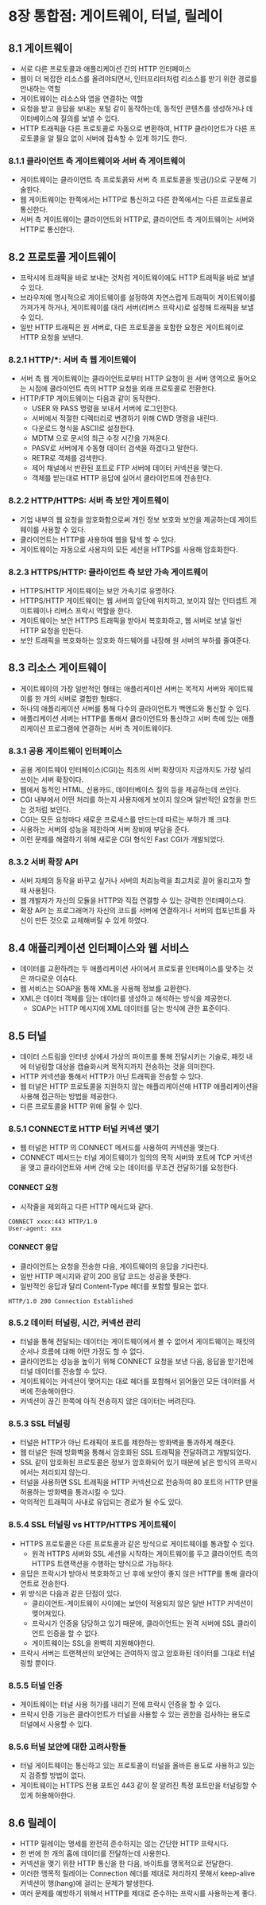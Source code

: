 # 8장 통합점: 게이트웨이, 터널, 릴레이

## 8.1 게이트웨이

- 서로 다른 프로토콜과 애플리케이션 간의 HTTP 인터페이스
- 웹이 더 복잡한 리소스를 올려야되면서, 인터프리터처럼 리소스를 받기 위한 경로를 안내하는 역할
- 게이트웨이는 리소스와 앱을 연결하는 역할
- 요청을 받고 응답을 보내는 포털 같이 동작하는데, 동적인 콘텐츠를 생성하거나 데이터베이스에 질의를 보낼 수 있다.
- HTTP 트래픽을 다른 프로토콜로 자동으로 변환하여, HTTP 클라이언트가 다른 프로토콜을 알 필요 없이 서버에 접속할 수 있게 하기도 한다.

### 8.1.1 클라이언트 측 게이트웨이와 서버 측 게이트웨이

- 게이트웨이는 클라이언트 측 프로토콝돠 서버 측 프로토콜을 빗금(/)으로 구분해 기술한다.
- 웹 게이트웨이는 한쪽에서는 HTTP로 통신하고 다른 한쪽에서는 다른 프로토콜로 통신한다.
- 서버 측 게이트웨이는 클라이언트와 HTTP로, 클라이언트 측 게이트웨이는 서버와 HTTP로 통신한다.

## 8.2 프로토콜 게이트웨이

- 프락시에 트래픽을 바로 보내는 것처럼 게이트웨이에도 HTTP 트래픽을 바로 보낼 수 있다.
- 브라우저에 명시적으로 게이트웨이를 설정하여 자연스럽게 트래픽이 게이트웨이를 가져가게 하거나, 게이트웨이를 대리 서버(리버스 프락시)로 설정해 트래픽을 보낼 수 있다.
- 일반 HTTP 트래픽은 원 서버로, 다른 프로토콜을 포함한 요청은 게이트웨이로 HTTP 요청을 보낸다.

### 8.2.1 HTTP/*: 서버 측 웹 게이트웨이

- 서버 측 웹 게이트웨이는 클라이언트로부터 HTTP 요청이 원 서버 영역으로 들어오는 시점에 클라이언트 측의 HTTP 요청을 외래 프로토콜로 전환한다.
- HTTP/FTP 게이트웨이는 다음과 같이 동작한다.
  - USER 와 PASS 명령을 보내서 서버에 로그인한다.
  - 서버에서 적절한 디렉터리로 변경하기 위해 CWD 명령을 내린다.
  - 다운로드 형식을 ASCII로 설정한다.
  - MDTM 으로 문서의 최근 수정 시간을 가져온다.
  - PASV로 서버에게 수동형 데이터 검색을 하겠다고 말한다.
  - RETR로 객체를 검색한다.
  - 제어 채널에서 반환된 포트로 FTP 서버에 데이터 커넥션을 맺는다.
  - 객체를 받는대로 HTTP 응답에 실어서 클라이언트에 전송한다.

### 8.2.2 HTTP/HTTPS: 서버 측 보안 게이트웨이

- 기업 내부의 웹 요청을 암호화함으로써 개인 정보 보호와 보안을 제공하는데 게이트웨이를 사용할 수 있다.
- 클라이언트는 HTTP를 사용하여 웹을 탐색 할 수 있다.
- 게이트웨이는 자동으로 사용자의 모든 세션을 HTTPS를 사용해 암호화한다.

### 8.2.3 HTTPS/HTTP: 클라이언트 측 보안 가속 게이트웨이

- HTTPS/HTTP 게이트웨이는 보안 가속기로 유명하다.
- HTTPS/HTTP 게이트웨이는 웹 서버의 앞단에 위치하고, 보이지 않는 인터셉트 게이트웨이나 리버스 프락시 역할을 한다.
- 게이트웨이는 보안 HTTPS 트래픽을 받아서 복호화하고, 웹 서버로 보낼 일반 HTTP 요청을 만든다.
- 보안 트래픽을 복호화하는 암호화 하드웨어를 내장해 원 서버의 부하를 줄여준다.


## 8.3 리소스 게이트웨이

- 게이트웨이의 가장 일반적인 형태는 애플리케이션 서버는 목적지 서버와 게이트웨이를 한 개의 서버로 결합한 형태다.
- 하나의 애플리케이션 서버를 통해 다수의 클라이언트가 백엔드와 통신할 수 있다.
- 애플리케이션 서버는 HTTP를 통해서 클라이언트와 통신하고 서버 측에 있는 애플리케이션 프로그램에 연결하는 서버 측 게이트웨이다.

### 8.3.1 공용 게이트웨이 인터페이스

- 공용 게이트웨이 인터페이스(CGI)는 최초의 서버 확장이자 지금까지도 가장 널리 쓰이는 서버 확장이다.
- 웹에서 동적인 HTML, 신용카드, 데이터베이스 질의 등을 제공하는데 쓰인다.
- CGI 내부에서 어떤 처리를 하는지 사용자에게 보이지 않으며 일반적인 요청을 만드는 것처럼 보인다.
- CGI는 모든 요청마다 새로운 프로세스를 만드는데 따르는 부하가 꽤 크다.
- 사용하는 서버의 성능을 제한하며 서버 장비에 부담을 준다.
- 이런 문제를 해결하기 위해 새로운 CGI 형식인 Fast CGI가 개발되었다.

### 8.3.2 서버 확장 API

- 서버 자체의 동작을 바꾸고 싶거나 서버의 처리능력을 최고치로 끌어 올리고자 할 때 사용된다.
- 웹 개발자가 자신의 모듈을 HTTP와 직접 연결할 수 있는 강력한 인터페이스다.
- 확장 API 는 프로그래머가 자신의 코드를 서버에 연결하거나 서버의 컴포넌트를 자신이 만든 것으로 교체해버릴 수 있게 하였다.


## 8.4 애플리케이션 인터페이스와 웹 서비스

- 데이터를 교환하려는 두 애플리케이션 사이에서 프로토콜 인터페이스를 맞추는 것은 까다로운 이슈다.
- 웹 서비스는 SOAP을 통해 XML을 사용해 정보를 교환한다.
- XML은 데이터 객체를 담는 데이터를 생성하고 해석하는 방식을 제공한다.
  - SOAP는 HTTP 메시지에 XML 데이터를 담는 방식에 관한 표준이다.


## 8.5 터널

- 데이터 스트림을 인터넷 상에서 가상의 파이프를 통해 전달시키는 기술로, 패킷 내에 터널링할 대상을 캡슐화시켜 목적지까지 전송하는 것을 의미한다.
- HTTP 커넥션을 통해서 HTTP가 아닌 트래픽을 전송할 수 있다.
- 웹 터널은 HTTP 프로토콜을 지원하지 않는 애플리케이션에 HTTP 애플리케이션을 사용해 접근하는 방법을 제공한다.
- 다른 프로토콜을 HTTP 위에 올릴 수 있다.

### 8.5.1 CONNECT로 HTTP 터널 커넥션 맺기

- 웹 터널은 HTTP 의 CONNECT 메서드를 사용하여 커넥션을 맺는다.
- CONNECT 메서드는 터널 게이트웨이가 임의의 목적 서버와 포트에 TCP 커넥션을 맺고 클라이언트와 서버 간에 오는 데이터를 무조건 전달하기를 요청한다.


#### CONNECT 요청

- 시작줄을 제외하고 다른 HTTP 메서드와 같다.

```
CONNECT xxxx:443 HTTP/1.0
User-agent: xxx
```

#### CONNECT 응답
- 클라이언트는 요청을 전송한 다음, 게이트웨이의 응답을 기다린다. 
- 일반 HTTP 메시지와 같이 200 응답 코드는 성공을 뜻한다.
- 일반적인 응답과 달리 Content-Type 헤더를 포함할 필요는 없다.

```
HTTP/1.0 200 Connection Established
```

### 8.5.2 데이터 터널링, 시간, 커넥션 관리

- 터널을 통해 전달되는 데이터는 게이트웨이에서 볼 수 없어서 게이트웨이는 패킷의 순서나 흐름에 대해 어떤 가정도 할 수 없다.
- 클라이언트는 성능을 높이기 위해 CONNECT 요청을 보낸 다음, 응답을 받기전에 터널 데이터를 전송할 수 있다.
- 게이트웨이는 커넥션이 맺어지는 대로 헤더를 포함해서 읽어들인 모든 데이터를 서버에 전송해야한다.
- 커넥션이 끊긴 한쪽에 아직 전송하지 않은 데이터는 버려진다.

### 8.5.3 SSL 터널링

- 터널은 HTTP가 아닌 트래픽이 포트를 제한하는 방화벽을 통과하게 해준다.
- 웹 터널은 원래 방화벽을 통해서 암호화된 SSL 트래픽을 전달하려고 개발되었다.
- SSL 같이 암호화된 프로토콜은 정보가 암호화되어 있기 때문에 낡은 방식의 프락시에서는 처리되지 않는다.
- 터널을 사용하면 SSL 트래픽을 HTTP 커넥션으로 전송하여 80 포트의 HTTP 만을 허용하는 방화벽을 통과시킬 수 있다.
- 악의적인 트래픽이 사내로 유입되는 경로가 될 수도 있다.

### 8.5.4 SSL 터널링 vs HTTP/HTTPS 게이트웨이

- HTTPS 프로토콜은 다른 프로토콜과 같은 방식으로 게이트웨이를 통과할 수 있다.
  - 원격 HTTPS 서버와 SSL 세션을 시작하는 게이트웨이를 두고 클라이언트 측의 HTTPS 트랜잭션을 수행하는 방식으로 가능하다.
- 응답은 프락시가 받아서 복호화하고 난 후에 보안이 좋지 않은 HTTP를 통해 클라이언트로 전송한다.
- 위 방식은 다음과 같은 단점이 있다.
  - 클라이언트-게이트웨이 사이에는 보안이 적용되지 않은 일반 HTTP 커넥션이 맺어져있다.
  - 프락시가 인증을 담당하고 있기 때문에, 클라이언트는 원격 서버에 SSL 클라이언트 인증을 할 수 없다.
  - 게이트웨이는 SSL을 완벽히 지원해야한다.
- 프락시 서버는 트랜잭션의 보안에는 관여하지 않고 암호화된 데이터를 그대로 터널링할 뿐이다.

### 8.5.5 터널 인증

- 게이트웨이는 터널 사용 허가를 내리기 전에 프락시 인증을 할 수 있다.
- 프락시 인증 기능은 클라이언트가 터널을 사용할 수 있는 권한을 검사하는 용도로 터널에서 사용할 수 있다.

### 8.5.6 터널 보안에 대한 고려사항들

- 터널 게이트웨이는 통신하고 있는 프로토콜이 터널을 올바른 용도로 사용하고 있는지 검증할 방법이 없다.
- 게이트웨이는 HTTPS 전용 포트인 443 같이 잘 알려진 특정 포트만을 터널링할 수 있게 허용해아한다.

## 8.6 릴레이

- HTTP 릴레이는 명세를 완전히 준수하지는 않는 간단한 HTTP 프락시다.
- 한 번에 한 개의 홉에 데이터를 전달하는데 사용한다.
- 커넥션을 맺기 위한 HTTP 통신을 한 다음, 바이트를 맹목적으로 전달한다.
- 이러한 맹목적 릴레이는 Connection 헤더를 제대로 처리하지 못해서 keep-alive 커넥션이 행(hang)에 걸리는 문제가 발생한다.
- 여러 문제를 예방하기 위해서 HTTP를 제대로 준수하는 프락시를 사용하는게 좋다.
